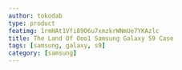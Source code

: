 ```yaml
---
author: tokodab
type: product
featimg: 1rmHAt1Vfi89O6u7xmzkrWNmUe7YKAzlc
title: The Land Of Ooo1 Samsung Galaxy S9 Case
tags: [samsung, galaxy, s9]
category: [samsung]
---
```

